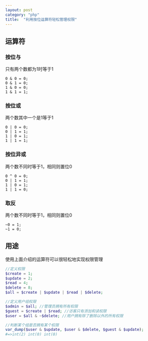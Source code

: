 ```yaml
---
layout: post
category: "php"
title:  "利用按位运算符轻松管理权限"
---
```


## 运算符

### 按位与
只有两个数都为1时等于1
```
0 & 0 = 0;
0 & 1 = 0;
1 & 0 = 0;
1 & 1 = 1;
```

### 按位或
两个数其中一个是1等于1
```
0 | 0 = 0;
0 | 1 = 1;
1 | 0 = 1;
1 | 1 = 1;
```

### 按位异或
两个数不同时等于1，相同则置位0
```
0 ^ 0 = 0;
0 | 1 = 1;
1 | 0 = 1;
1 | 1 = 0;
```

### 取反
两个数不同时等于1，相同则置位0
```
~0 = 1;
~1 = 0;
```

## 用途
使用上面介绍的运算符可以很轻松地实现权限管理
```php
//定义权限
$create = 1;
$update = 2;
$read = 4;
$delete = 8;
$all = $create | $update | $read | $delete;

//定义用户组权限
$admin = $all; //管理员拥有所有权限
$guest = $create | $read; //访客只有添加和读权限
$user = $all & ~$delete; //用户拥有除了删除以外的所有权限

//判断某个组是否拥有某个权限
var_dump($user & $update, $user & $delete, $guest & $update);
#=>int(2) int(0) int(0)
```
